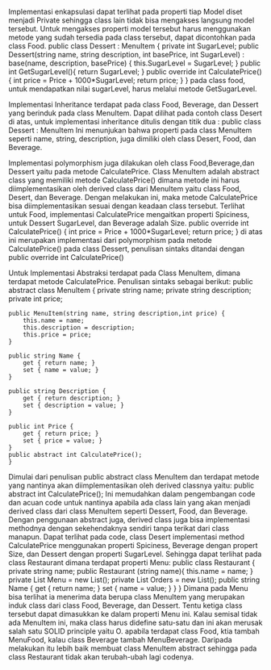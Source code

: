 Implementasi enkapsulasi dapat terlihat pada properti tiap Model diset menjadi Private sehingga class lain tidak bisa mengakses langsung model tersebut.
Untuk mengakses properti model tersebut harus menggunakan metode yang sudah tersedia pada class tersebut, dapat dicontohkan pada class Food.
 public class Dessert : MenuItem {
    private int SugarLevel;
    public Dessert(string name, string description, int basePrice, int SugarLevel) 
        : base(name, description, basePrice) {
        this.SugarLevel = SugarLevel;
    }
    public int GetSugarLevel(){
        return SugarLevel;
    }
    public override int CalculatePrice()
    {
       int price = Price + 1000*SugarLevel;
       return price;
    }
    }
pada class food, untuk mendapatkan nilai sugarLevel, harus melalui metode GetSugarLevel.

Implementasi Inheritance terdapat pada class Food, Beverage, dan Dessert yang berinduk pada class MenuItem.
Dapat dilihat pada contoh class Desert di atas, untuk implementasi inheritance ditulis dengan titik dua :
public class Dessert : MenuItem
Ini menunjukan bahwa properti pada class MenuItem seperti name, string, description, juga dimiliki oleh class Desert, Food, dan Beverage.

Implementasi polymorphism juga dilakukan oleh class Food,Beverage,dan Dessert yaitu pada metode CalculatePrice. Class MenuItem adalah abstract class
yang memiliki metode CalculatePrice() dimana metode ini harus diimplementasikan oleh derived class dari MenuItem yaitu class Food, Desert, dan Beverage.
Dengan melakukan ini, maka metode CalculatePrice bisa diimplementasikan sesuai dengan keadaan class tersebut. Terlihat untuk Food, implementasi CalculatePrice
mengaitkan properti Spiciness, untuk Dessert SugarLevel, dan Beverage adalah Size.
public override int CalculatePrice()
    {
       int price = Price + 1000*SugarLevel;
       return price;
    }
di atas ini merupakan implementasi dari polymorphism pada metode CalculatePrice() pada class Dessert, penulisan sintaks ditandai dengan public override int CalculatePrice()

Untuk Implementasi Abstraksi terdapat pada Class MenuItem, dimana terdapat metode CalculatePrice. Penulisan sintaks sebagai berikut:
public abstract class MenuItem {
    private string name;
    private string description;
    private int price;

    public MenuItem(string name, string description,int price) {
        this.name = name;
        this.description = description;
        this.price = price;
    }

    public string Name {
        get { return name; }
        set { name = value; }
    }

    public string Description {
        get { return description; }
        set { description = value; }
    }

    public int Price {
        get { return price; }
        set { price = value; }
    }
    public abstract int CalculatePrice();
    }
Dimulai dari penulisan public abstract class MenuItem dan terdapat metode yang nantinya akan diimplementasikan oleh derived classnya yaitu:
public abstract int CalculatePrice();
Ini memudahkan dalam pengembangan code dan acuan code untuk nantinya apabila ada class lain yang akan menjadi derived class dari class MenuItem seperti
Dessert, Food, dan Beverage. Dengan penggunaan abstract juga, derived class juga bisa implementasi methodnya dengan sekehendaknya sendiri tanpa terikat dari class manapun.
Dapat terlihat pada code, class Desert implementasi method CalculatePrice menggunakan properti Spiciness, Beverage dengan propert Size, dan Dessert dengan properti SugarLevel.
Sehingga dapat terlihat pada class Restaurant dimana terdapat properti Menu:
public class Restaurant {
    private string name;
    public Restaurant (string name){
        this.name = name;
    }
    private List<MenuItem> Menu = new List<MenuItem>();
    private List<Order> Orders = new List<Order>();
    public string Name {
        get { return name; }
        set { name = value; }
    }
}
Dimana pada Menu bisa terlihat ia menerima data berupa class MenuItem yang merupakan induk class dari class Food, Beverage, dan Dessert. Tentu ketiga class tersebut
dapat dimasukkan ke dalam properti Menu ini. Kalau semisal tidak ada MenuItem ini, maka class harus didefine satu-satu dan ini akan merusak salah satu SOLID principle yaitu O.
apabila terdapat class Food, ktia tambah MenuFood, kalau class Beverage tambah MenuBeverage. Daripada melakukan itu lebih baik membuat class MenuItem abstract sehingga pada class Restaurant
tidak akan terubah-ubah lagi codenya.

